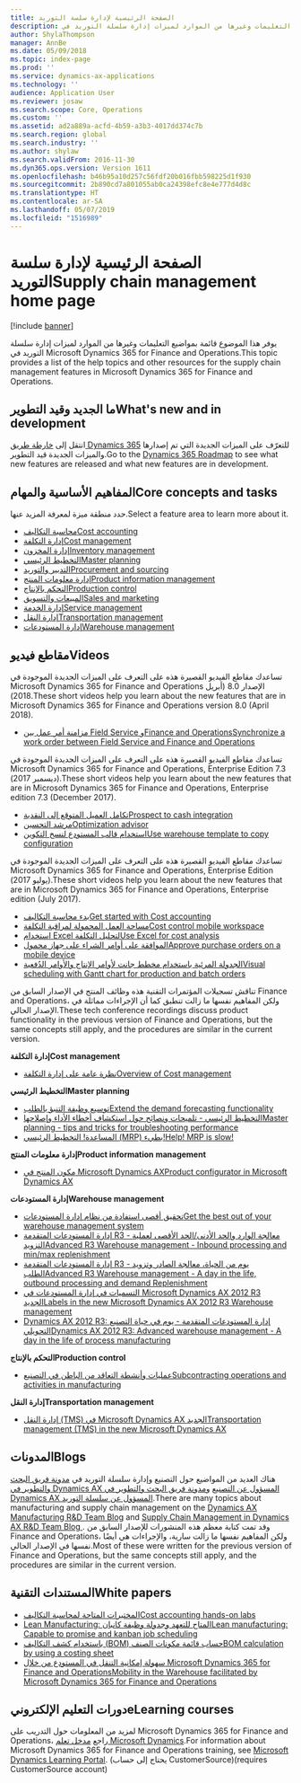 ```yaml
---
title: الصفحة الرئيسية لإدارة سلسة التوريد
description: توفر هذه الصفحة قائمة بمواضيع التعليمات وغيرها من الموارد لميزات إدارة سلسلة التوريد في Microsoft Dynamics 365 for Finance and Operations.
author: ShylaThompson
manager: AnnBe
ms.date: 05/09/2018
ms.topic: index-page
ms.prod: ''
ms.service: dynamics-ax-applications
ms.technology: ''
audience: Application User
ms.reviewer: josaw
ms.search.scope: Core, Operations
ms.custom: ''
ms.assetid: ad2a889a-acfd-4b59-a3b3-4017dd374c7b
ms.search.region: global
ms.search.industry: ''
ms.author: shylaw
ms.search.validFrom: 2016-11-30
ms.dyn365.ops.version: Version 1611
ms.openlocfilehash: b46b95a10d257c56fdf20b016fbb598225d1f930
ms.sourcegitcommit: 2b890cd7a801055ab0ca24398efc8e4e777d4d8c
ms.translationtype: HT
ms.contentlocale: ar-SA
ms.lasthandoff: 05/07/2019
ms.locfileid: "1516989"
---
```

# <a name="supply-chain-management-home-page"></a><span data-ttu-id="abbc8-103">الصفحة الرئيسية لإدارة سلسة التوريد</span><span class="sxs-lookup"><span data-stu-id="abbc8-103">Supply chain management home page</span></span>

[!include [banner](includes/banner.md)]

<span data-ttu-id="abbc8-104">يوفر هذا الموضوع قائمة بمواضيع التعليمات وغيرها من الموارد لميزات إدارة سلسلة التوريد في Microsoft Dynamics 365 for Finance and Operations.</span><span class="sxs-lookup"><span data-stu-id="abbc8-104">This topic provides a list of the help topics and other resources for the supply chain management features in Microsoft Dynamics 365 for Finance and Operations.</span></span> 

## <a name="whats-new-and-in-development"></a><span data-ttu-id="abbc8-105">ما الجديد وقيد التطوير</span><span class="sxs-lookup"><span data-stu-id="abbc8-105">What's new and in development</span></span>
<span data-ttu-id="abbc8-106">انتقل إلى <a href="https://roadmap.dynamics.com/">خارطة طريق Dynamics 365</a> للتعرّف على الميزات الجديدة التي تم إصدارها والميزات الجديدة قيد التطوير.</span><span class="sxs-lookup"><span data-stu-id="abbc8-106">Go to the <a href="https://roadmap.dynamics.com/">Dynamics 365 Roadmap</a> to see what new features are released and what new features are in development.</span></span> 

## <a name="core-concepts-and-tasks"></a><span data-ttu-id="abbc8-107">المفاهيم الأساسية والمهام</span><span class="sxs-lookup"><span data-stu-id="abbc8-107">Core concepts and tasks</span></span>

<span data-ttu-id="abbc8-108">حدد منطقة ميزة لمعرفة المزيد عنها.</span><span class="sxs-lookup"><span data-stu-id="abbc8-108">Select a feature area to learn more about it.</span></span>

- [<span data-ttu-id="abbc8-109">محاسبة التكاليف</span><span class="sxs-lookup"><span data-stu-id="abbc8-109">Cost accounting</span></span>](../financials/cost-accounting/cost-accounting-home-page.md)
- [<span data-ttu-id="abbc8-110">إدارة التكلفة</span><span class="sxs-lookup"><span data-stu-id="abbc8-110">Cost management</span></span>](cost-management/cost-management-home-page.md)  
- [<span data-ttu-id="abbc8-111">إدارة المخزون</span><span class="sxs-lookup"><span data-stu-id="abbc8-111">Inventory management</span></span>](inventory/inventory-home-page.md)
- [<span data-ttu-id="abbc8-112">التخطيط الرئيسي</span><span class="sxs-lookup"><span data-stu-id="abbc8-112">Master planning</span></span>](master-planning/master-planning-home-page.md)
- [<span data-ttu-id="abbc8-113">التدبير والتوريد</span><span class="sxs-lookup"><span data-stu-id="abbc8-113">Procurement and sourcing</span></span>](procurement/procurement-sourcing-overview.md)
- [<span data-ttu-id="abbc8-114">إدارة معلومات المنتج</span><span class="sxs-lookup"><span data-stu-id="abbc8-114">Product information management</span></span>](pim/product-information.md)
- [<span data-ttu-id="abbc8-115">التحكم بالإنتاج</span><span class="sxs-lookup"><span data-stu-id="abbc8-115">Production control</span></span>](production-control/production-process-overview.md)
- [<span data-ttu-id="abbc8-116">المبيعات والتسويق</span><span class="sxs-lookup"><span data-stu-id="abbc8-116">Sales and marketing</span></span>](sales-marketing/overview-sales-marketing.md)
- [<span data-ttu-id="abbc8-117">إدارة الخدمة</span><span class="sxs-lookup"><span data-stu-id="abbc8-117">Service management</span></span>](service-management/service-management-home-page.md)
- [<span data-ttu-id="abbc8-118">إدارة النقل</span><span class="sxs-lookup"><span data-stu-id="abbc8-118">Transportation management</span></span>](transportation/transportation-management-overview.md)
- [<span data-ttu-id="abbc8-119">إدارة المستودعات</span><span class="sxs-lookup"><span data-stu-id="abbc8-119">Warehouse management</span></span>](warehousing/warehouse-configuration.md)

## <a name="videos"></a><span data-ttu-id="abbc8-120">مقاطع فيديو</span><span class="sxs-lookup"><span data-stu-id="abbc8-120">Videos</span></span>

<span data-ttu-id="abbc8-121">تساعدك مقاطع الفيديو القصيرة هذه على التعرف على الميزات الجديدة الموجودة في Microsoft Dynamics 365 for Finance and Operations الإصدار 8.0 (أبريل 2018).</span><span class="sxs-lookup"><span data-stu-id="abbc8-121">These short videos help you learn about the new features that are in Microsoft Dynamics 365 for Finance and Operations version 8.0 (April 2018).</span></span>

- [<span data-ttu-id="abbc8-122">مزامنة أمر عمل بين Field Service وFinance and Operations</span><span class="sxs-lookup"><span data-stu-id="abbc8-122">Synchronize a work order between Field Service and Finance and Operations</span></span>](https://youtu.be/hAB4TDVMjxU)

<span data-ttu-id="abbc8-123">تساعدك مقاطع الفيديو القصيرة هذه على التعرف على الميزات الجديدة الموجودة في Microsoft Dynamics 365 for Finance and Operations, Enterprise Edition 7.3 (ديسمبر 2017).</span><span class="sxs-lookup"><span data-stu-id="abbc8-123">These short videos help you learn about the new features that are in Microsoft Dynamics 365 for Finance and Operations, Enterprise edition 7.3 (December 2017).</span></span>

-  [<span data-ttu-id="abbc8-124">تكامل العميل المتوقع إلى النقدية</span><span class="sxs-lookup"><span data-stu-id="abbc8-124">Prospect to cash integration</span></span>](https://youtu.be/AVV9x5x-XCg) 
-  [<span data-ttu-id="abbc8-125">مرشد التحسين‬</span><span class="sxs-lookup"><span data-stu-id="abbc8-125">Optimization advisor</span></span>](https://www.youtube.com/watch?v=MRsAzgFCUSQ&t=4s)
-  [<span data-ttu-id="abbc8-126">استخدام قالب المستودع لنسخ التكوين</span><span class="sxs-lookup"><span data-stu-id="abbc8-126">Use warehouse template to copy configuration</span></span>](https://www.youtube.com/watch?v=K2WIfFlqJYs&feature=youtu.be)

<span data-ttu-id="abbc8-127">تساعدك مقاطع الفيديو القصيرة هذه على التعرف على الميزات الجديدة الموجودة في Microsoft Dynamics 365 for Finance and Operations, Enterprise Edition (يوليو 2017).</span><span class="sxs-lookup"><span data-stu-id="abbc8-127">These short videos help you learn about the new features that are in Microsoft Dynamics 365 for Finance and Operations, Enterprise edition (July 2017).</span></span>

-  [<span data-ttu-id="abbc8-128">بدء ‏‫محاسبة التكاليف‬</span><span class="sxs-lookup"><span data-stu-id="abbc8-128">Get started with Cost accounting</span></span>](https://youtu.be/1pUDtJQZ8FU)
-  [<span data-ttu-id="abbc8-129">مساحة العمل المحمولة لمراقبة التكلفة</span><span class="sxs-lookup"><span data-stu-id="abbc8-129">Cost control mobile workspace</span></span>](https://youtu.be/imsuTg8rUVk)
-  [<span data-ttu-id="abbc8-130">استخدام Excel لتحليل التكلفة</span><span class="sxs-lookup"><span data-stu-id="abbc8-130">Use Excel for cost analysis</span></span>](https://youtu.be/-HKHYdClvx8)
-  [<span data-ttu-id="abbc8-131">الموافقة على أوامر الشراء على جهاز محمول</span><span class="sxs-lookup"><span data-stu-id="abbc8-131">Approve purchase orders on a mobile device</span></span>](https://youtu.be/gZ-gOlJe7H8)
-  [<span data-ttu-id="abbc8-132">الجدولة المرئية باستخدام مخطط جانت لأوامر الإنتاج والأوامر الدُفعية</span><span class="sxs-lookup"><span data-stu-id="abbc8-132">Visual scheduling with Gantt chart for production and batch orders</span></span>](https://youtu.be/BtbuShkGj4I)

<span data-ttu-id="abbc8-133">تناقش تسجيلات المؤتمرات التقنية هذه وظائف المنتج في الإصدار السابق من Finance and Operations، ولكن المفاهيم نفسها ما زالت تنطبق كما أن الإجراءات مماثلة في الإصدار الحالي.</span><span class="sxs-lookup"><span data-stu-id="abbc8-133">These tech conference recordings discuss product functionality in the previous version of Finance and Operations, but the same concepts still apply, and the procedures are similar in the current version.</span></span> 

<span data-ttu-id="abbc8-134">**إدارة التكلفة**</span><span class="sxs-lookup"><span data-stu-id="abbc8-134">**Cost management**</span></span>

-  [<span data-ttu-id="abbc8-135">نظرة عامة على إدارة التكلفة</span><span class="sxs-lookup"><span data-stu-id="abbc8-135">Overview of Cost management</span></span>](https://www.youtube.com/watch?v=vXzlC-mOBcg&feature=youtu.be)

<span data-ttu-id="abbc8-136">**التخطيط الرئيسي**</span><span class="sxs-lookup"><span data-stu-id="abbc8-136">**Master planning**</span></span>

-  [<span data-ttu-id="abbc8-137">توسيع وظيفة التنبؤ بالطلب</span><span class="sxs-lookup"><span data-stu-id="abbc8-137">Extend the demand forecasting functionality</span></span>](https://www.youtube.com/watch?v=4OIKIXLiNjI&feature=youtu.be)
-  [<span data-ttu-id="abbc8-138">التخطيط الرئيسي - تلميحات ونصائح حول استكشاف أخطاء الأداء وإصلاحها</span><span class="sxs-lookup"><span data-stu-id="abbc8-138">Master planning - tips and tricks for troubleshooting performance</span></span>](https://youtu.be/7v8BPmEs9Dg)
-  [<span data-ttu-id="abbc8-139">المساعدة! التخطيط الرئيسي (MRP) بطيء!</span><span class="sxs-lookup"><span data-stu-id="abbc8-139">Help! MRP is slow!</span></span>](https://youtu.be/RLXybx20B5o)

<span data-ttu-id="abbc8-140">**إدارة معلومات المنتج**</span><span class="sxs-lookup"><span data-stu-id="abbc8-140">**Product information management**</span></span>

-  [<span data-ttu-id="abbc8-141">مكون المنتج في Microsoft Dynamics AX</span><span class="sxs-lookup"><span data-stu-id="abbc8-141">Product configurator in Microsoft Dynamics AX</span></span>](https://youtu.be/zotrj3SbCl4)

<span data-ttu-id="abbc8-142">**إدارة المستودعات**</span><span class="sxs-lookup"><span data-stu-id="abbc8-142">**Warehouse management**</span></span> 

<!---  [Process inbound ASNs in Warehouse management](https://mix.office.com/watch/wpf78tr7rjuh)-->  
-  [<span data-ttu-id="abbc8-143">تحقيق أقصى استفادة من نظام إدارة المستودعات</span><span class="sxs-lookup"><span data-stu-id="abbc8-143">Get the best out of your warehouse management system</span></span>](https://www.youtube.com/watch?v=--_didmZKHo&t=10s)
-  [<span data-ttu-id="abbc8-144">إدارة المستودعات المتقدمة R3 - معالجة الوارد و‏‫الحد الأدنى/الحد الأقصى لعملية التزويد‬</span><span class="sxs-lookup"><span data-stu-id="abbc8-144">Advanced R3 Warehouse management - Inbound processing and min/max replenishment</span></span>](https://www.youtube.com/watch?v=z5_V5Eqlf5M&t=48s)
-  [<span data-ttu-id="abbc8-145">إدارة المستودعات المتقدمة R3 - يوم من الحياة، معالجة الصادر وتزويد الطلب</span><span class="sxs-lookup"><span data-stu-id="abbc8-145">Advanced R3 Warehouse management - A day in the life, outbound processing and demand Replenishment</span></span>](https://youtu.be/Og0gLlVp7jA)
-  [<span data-ttu-id="abbc8-146">التسميات في إدارة المستودعات في Microsoft Dynamics AX 2012 R3 الجديد</span><span class="sxs-lookup"><span data-stu-id="abbc8-146">Labels in the new Microsoft Dynamics AX 2012 R3 Warehouse management</span></span>](https://youtu.be/5w1MngVchBA)
-  [<span data-ttu-id="abbc8-147">Dynamics AX 2012 R3: إدارة المستودعات المتقدمة - يوم في حياة التصنيع التحويلي</span><span class="sxs-lookup"><span data-stu-id="abbc8-147">Dynamics AX 2012 R3: Advanced warehouse management - A day in the life of process manufacturing</span></span>](https://www.youtube.com/embed/QUxXUrN-7n4)

<span data-ttu-id="abbc8-148">**التحكم بالإنتاج**</span><span class="sxs-lookup"><span data-stu-id="abbc8-148">**Production control**</span></span>

-  [<span data-ttu-id="abbc8-149">عمليات وأنشطة التعاقد من الباطن في التصنيع</span><span class="sxs-lookup"><span data-stu-id="abbc8-149">Subcontracting operations and activities in manufacturing</span></span>](https://youtu.be/y1jrd3A_k70)

<span data-ttu-id="abbc8-150">**إدارة النقل**</span><span class="sxs-lookup"><span data-stu-id="abbc8-150">**Transportation management**</span></span>

-  [<span data-ttu-id="abbc8-151">إدارة النقل (TMS) في Microsoft Dynamics AX الجديد</span><span class="sxs-lookup"><span data-stu-id="abbc8-151">Transportation management (TMS) in the new Microsoft Dynamics AX</span></span>](https://youtu.be/jgmTgJIgEFQ)

## <a name="blogs"></a><span data-ttu-id="abbc8-152">المدونات</span><span class="sxs-lookup"><span data-stu-id="abbc8-152">Blogs</span></span>
<span data-ttu-id="abbc8-153">هناك العديد من المواضيع حول التصنيع وإدارة سلسلة التوريد في <a href="https://blogs.msdn.microsoft.com/axmfg/">مدونة فريق البحث والتطوير في Dynamics AX المسؤول عن التصنيع</a> و<a href="https://blogs.msdn.microsoft.com/dynamicsaxscm/">مدونة فريق البحث والتطوير في Dynamics AX المسؤول عن سلسلة التوريد</a>.</span><span class="sxs-lookup"><span data-stu-id="abbc8-153">There are many topics about manufacturing and supply chain management on the <a href="https://blogs.msdn.microsoft.com/axmfg/">Dynamics AX Manufacturing R&D Team Blog</a> and <a href="https://blogs.msdn.microsoft.com/dynamicsaxscm/">Supply Chain Management in Dynamics AX R&D Team Blog </a>.</span></span> <span data-ttu-id="abbc8-154">وقد تمت كتابة معظم هذه المنشورات للإصدار السابق من Finance and Operations، ولكن المفاهيم نفسها ما زالت سارية، والإجراءات هي أيضًا نفسها في الإصدار الحالي.</span><span class="sxs-lookup"><span data-stu-id="abbc8-154">Most of these were written for the previous version of Finance and Operations, but the same concepts still apply, and the procedures are similar in the current version.</span></span> 

## <a name="white-papers"></a><span data-ttu-id="abbc8-155">المستندات التقنية</span><span class="sxs-lookup"><span data-stu-id="abbc8-155">White papers</span></span>
-  <span data-ttu-id="abbc8-156"><a href="https://mbs.microsoft.com/customersource/northamerica/AX/learning/documentation/white-papers/msd365optgtstcostacc/">المختبرات المتاحة لمحاسبة التكاليف</a></span><span class="sxs-lookup"><span data-stu-id="abbc8-156"><a href="https://mbs.microsoft.com/customersource/northamerica/AX/learning/documentation/white-papers/msd365optgtstcostacc/">Cost accounting hands-on labs</a></span></span> 
-  <span data-ttu-id="abbc8-157"><a href="https://mbs.microsoft.com/customersource/northamerica/AX/learning/documentation/white-papers/leanmanufkanban365opt/">Lean Manufacturing: المتاح للتعهد وجدولة وظيفة كانبان</a></span><span class="sxs-lookup"><span data-stu-id="abbc8-157"><a href="https://mbs.microsoft.com/customersource/northamerica/AX/learning/documentation/white-papers/leanmanufkanban365opt/">Lean manufacturing: Capable to promise and kanban job scheduling</a></span></span> 
-  <span data-ttu-id="abbc8-158"><a href="https://mbs.microsoft.com/customersource/northamerica/AX/learning/documentation/white-papers/365operationsbomcalsheet/">‏‫حساب قائمة مكونات الصنف (BOM) ‏‫باستخدام كشف التكاليف‬‏‫‬‬</a></span><span class="sxs-lookup"><span data-stu-id="abbc8-158"><a href="https://mbs.microsoft.com/customersource/northamerica/AX/learning/documentation/white-papers/365operationsbomcalsheet/">BOM calculation by using a costing sheet</a></span></span>
-  <span data-ttu-id="abbc8-159"><a href="https://mbs.microsoft.com/customersource/northamerica/365Enterprise/learning/documentation/white-papers/MobilityWarehouse/">سهولة إمكانية التنقل في المستودع من خلال Microsoft Dynamics 365 for Finance and Operations</a></span><span class="sxs-lookup"><span data-stu-id="abbc8-159"><a href="https://mbs.microsoft.com/customersource/northamerica/365Enterprise/learning/documentation/white-papers/MobilityWarehouse/">Mobility in the Warehouse facilitated by Microsoft Dynamics 365 for Finance and Operations</a></span></span>

## <a name="elearning-courses"></a><span data-ttu-id="abbc8-160">دورات التعليم الإلكتروني</span><span class="sxs-lookup"><span data-stu-id="abbc8-160">eLearning courses</span></span>
<span data-ttu-id="abbc8-161">لمزيد من المعلومات حول التدريب على Microsoft Dynamics 365 for Finance and Operations، راجع <a href="https://mbspartner.microsoft.com/AX/LearningPlans/"> مدخل تعلم Microsoft Dynamics</a>.</span><span class="sxs-lookup"><span data-stu-id="abbc8-161">For information about Microsoft Dynamics 365 for Finance and Operations training, see <a href="https://mbspartner.microsoft.com/AX/LearningPlans/"> Microsoft Dynamics Learning Portal</a>.</span></span> <span data-ttu-id="abbc8-162">(يحتاج إلى حساب CustomerSource)</span><span class="sxs-lookup"><span data-stu-id="abbc8-162">(requires CustomerSource account)</span></span> 


